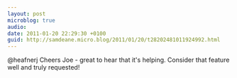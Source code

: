 ```yaml
---
layout: post
microblog: true
audio: 
date: 2011-01-20 22:29:30 +0100
guid: http://samdeane.micro.blog/2011/01/20/t28202481011924992.html
---
```

@heafnerj Cheers Joe - great to hear that it's helping. Consider that feature well and truly requested!

